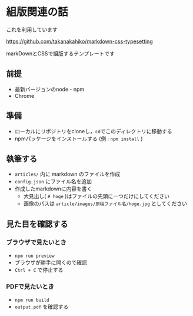 # 組版関連の話

これを利用しています

https://github.com/takanakahiko/markdown-css-typesetting

markDownとCSSで組版するテンプレートです

## 前提

- 最新バージョンのnode・npm
- Chrome

## 準備

- ローカルにリポジトリをcloneし，`cd`でこのディレクトリに移動する
- npmパッケージをインストールする (例 : `npm install` )

## 執筆する

- `articles/` 内に markdown のファイルを作成
- `config.json` にファイル名を追加
- 作成したmarkdownに内容を書く
    - 大見出し( `# hoge` )はファイルの先頭に一つだけにしてください
    - 画像のパスは `article/images/原稿ファイル名/hoge.jpg` としてください

## 見た目を確認する

### ブラウザで見たいとき

- `npm run preview`
- ブラウザが勝手に開くので確認
- `Ctrl + C` で停止する

### PDFで見たいとき

- `npm run build`
- `output.pdf` を確認する
